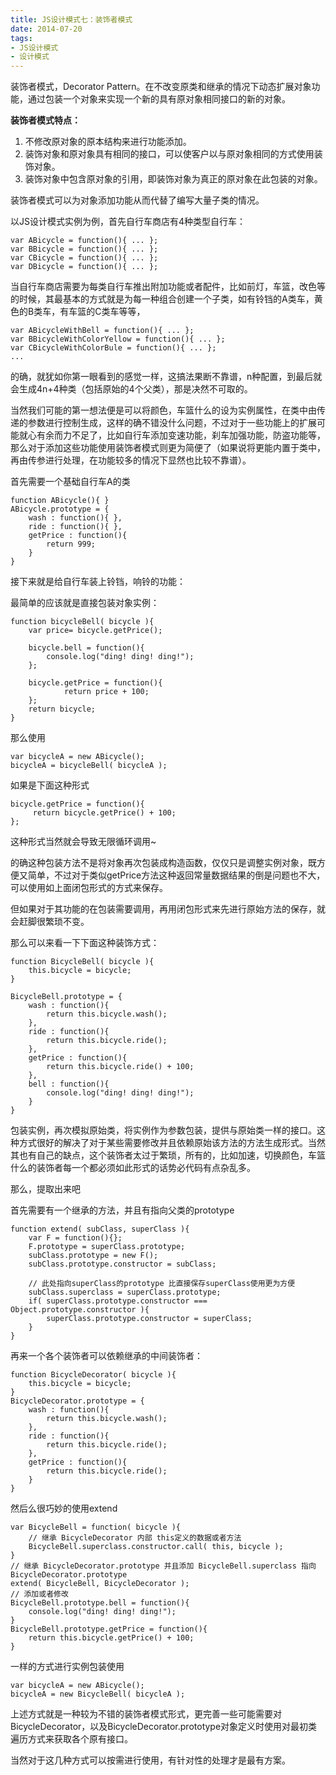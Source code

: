```yaml
---
title: JS设计模式七：装饰者模式
date: 2014-07-20
tags: 
- JS设计模式
- 设计模式
---
```


装饰者模式，Decorator Pattern。在不改变原类和继承的情况下动态扩展对象功能，通过包装一个对象来实现一个新的具有原对象相同接口的新的对象。

**装饰者模式特点：**

1. 不修改原对象的原本结构来进行功能添加。
2. 装饰对象和原对象具有相同的接口，可以使客户以与原对象相同的方式使用装饰对象。
3. 装饰对象中包含原对象的引用，即装饰对象为真正的原对象在此包装的对象。

装饰者模式可以为对象添加功能从而代替了编写大量子类的情况。

以JS设计模式实例为例，首先自行车商店有4种类型自行车：

```
var ABicycle = function(){ ... };
var BBicycle = function(){ ... };
var CBicycle = function(){ ... };
var DBicycle = function(){ ... };
```

当自行车商店需要为每类自行车推出附加功能或者配件，比如前灯，车篮，改色等的时候，其最基本的方式就是为每一种组合创建一个子类，如有铃铛的A类车，黄色的B类车，有车篮的C类车等等，

```
var ABicycleWithBell = function(){ ... };
var BBicycleWithColorYellow = function(){ ... };
var CBicycleWithColorBule = function(){ ... };
...
```

的确，就犹如你第一眼看到的感觉一样，这搞法果断不靠谱，n种配置，到最后就会生成4n+4种类（包括原始的4个父类），那是决然不可取的。

当然我们可能的第一想法便是可以将颜色，车篮什么的设为实例属性，在类中由传递的参数进行控制生成，这样的确不错没什么问题，不过对于一些功能上的扩展可能就心有余而力不足了，比如自行车添加变速功能，刹车加强功能，防盗功能等，那么对于添加这些功能使用装饰者模式则更为简便了（如果说将更能内置于类中，再由传参进行处理，在功能较多的情况下显然也比较不靠谱）。

首先需要一个基础自行车A的类

```
function ABicycle(){ }
ABicycle.prototype = {
    wash : function(){ },
    ride : function(){ },
    getPrice : function(){ 
        return 999; 
    }
}
```

接下来就是给自行车装上铃铛，响铃的功能：

最简单的应该就是直接包装对象实例：

```
function bicycleBell( bicycle ){
    var price= bicycle.getPrice();

    bicycle.bell = function(){
        console.log("ding! ding! ding!");
    };

    bicycle.getPrice = function(){
            return price + 100;
    };
    return bicycle;
}
```

那么使用

```
var bicycleA = new ABicycle();
bicycleA = bicycleBell( bicycleA );
```

如果是下面这种形式

```
bicycle.getPrice = function(){
     return bicycle.getPrice() + 100;
};
```

这种形式当然就会导致无限循环调用~

的确这种包装方法不是将对象再次包装成构造函数，仅仅只是调整实例对象，既方便又简单，不过对于类似getPrice方法这种返回常量数据结果的倒是问题也不大，可以使用如上面闭包形式的方式来保存。

但如果对于其功能的在包装需要调用，再用闭包形式来先进行原始方法的保存，就会赶脚很繁琐不变。

那么可以来看一下下面这种装饰方式：

```
function BicycleBell( bicycle ){
    this.bicycle = bicycle;
}

BicycleBell.prototype = {
    wash : function(){ 
        return this.bicycle.wash();
    },
    ride : function(){
        return this.bicycle.ride();
    },
    getPrice : function(){ 
        return this.bicycle.ride() + 100; 
    },
    bell : function(){
        console.log("ding! ding! ding!");
    }
}
```

包装实例，再次模拟原始类，将实例作为参数包装，提供与原始类一样的接口。这种方式很好的解决了对于某些需要修改并且依赖原始该方法的方法生成形式。当然其也有自己的缺点，这个装饰者太过于繁琐，所有的，比如加速，切换颜色，车篮什么的装饰者每一个都必须如此形式的话势必代码有点杂乱多。

那么，提取出来吧

首先需要有一个继承的方法，并且有指向父类的prototype

```
function extend( subClass, superClass ){
    var F = function(){};
    F.prototype = superClass.prototype;
    subClass.prototype = new F();
    subClass.prototype.constructor = subClass;
    
    // 此处指向superClass的prototype 比直接保存superClass使用更为方便
    subClass.superclass = superClass.prototype;
    if( superClass.prototype.constructor === Object.prototype.constructor ){
        superClass.prototype.constructor = superClass;
    }
}
```

再来一个各个装饰者可以依赖继承的中间装饰者：

```
function BicycleDecorator( bicycle ){
    this.bicycle = bicycle;
}
BicycleDecorator.prototype = {
    wash : function(){ 
        return this.bicycle.wash();
    },
    ride : function(){
        return this.bicycle.ride();
    },
    getPrice : function(){ 
        return this.bicycle.ride(); 
    }
}
```

然后么很巧妙的使用extend

```
var BicycleBell = function( bicycle ){
    // 继承 BicycleDecorator 内部 this定义的数据或者方法
    BicycleBell.superclass.constructor.call( this, bicycle );
}
// 继承 BicycleDecorator.prototype 并且添加 BicycleBell.superclass 指向 BicycleDecorator.prototype
extend( BicycleBell, BicycleDecorator );
// 添加或者修改
BicycleBell.prototype.bell = function(){
    console.log("ding! ding! ding!");
}
BicycleBell.prototype.getPrice = function(){
    return this.bicycle.getPrice() + 100;
}
```

一样的方式进行实例包装使用

```
var bicycleA = new ABicycle();
bicycleA = new BicycleBell( bicycleA );

```
上述方式就是一种较为不错的装饰者模式形式，更完善一些可能需要对BicycleDecorator，以及BicycleDecorator.prototype对象定义时使用对最初类遍历方式来获取各个原有接口。

当然对于这几种方式可以按需进行使用，有针对性的处理才是最有方案。